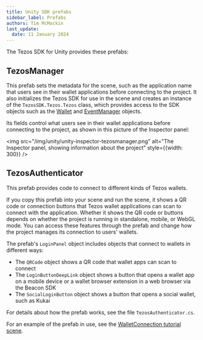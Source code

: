 ```yaml
---
title: Unity SDK prefabs
sidebar_label: Prefabs
authors: Tim McMackin
last_update:
  date: 11 January 2024
---
```


The Tezos SDK for Unity provides these prefabs:

## TezosManager

This prefab sets the metadata for the scene, such as the application name that users see in their wallet applications before connecting to the project.
It also initializes the Tezos SDK for use in the scene and creates an instance of the `TezosSDK.Tezos.Tezos` class, which provides access to the SDK objects such as the [Wallet](./reference/Wallet) and [EventManager](./reference/EventManager) objects.

Its fields control what users see in their wallet applications before connecting to the project, as shown in this picture of the Inspector panel:

<img src="/img/unity/unity-inspector-tezosmanager.png" alt="The Inspector panel, showing information about the project" style={{width: 300}} />

## TezosAuthenticator

This prefab provides code to connect to different kinds of Tezos wallets.

If you copy this prefab into your scene and run the scene, it shows a QR code or connection buttons that Tezos wallet applications can scan to connect with the application.
Whether it shows the QR code or buttons depends on whether the project is running in standalone, mobile, or WebGL mode.
You can access these features through the prefab and change how the project manages its connection to users' wallets.

The prefab's `LoginPanel` object includes objects that connect to wallets in different ways:

- The `QRCode` object shows a QR code that wallet apps can scan to connect
- The `LoginButtonDeepLink` object shows a button that opens a wallet app on a mobile device or a wallet browser extension in a web browser via the Beacon SDK
- The `SocialLoginButton` object shows a button that opens a social wallet, such as Kukai

For details about how the prefab works, see the file `TezosAuthenticator.cs`.

For an example of the prefab in use, see the [WalletConnection tutorial scene](./scenes#wallet-connection-scene).
